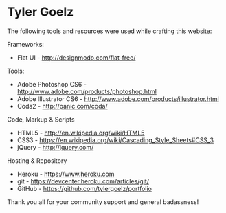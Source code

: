 Tyler Goelz
=============================================

The following tools and resources were used while crafting this website:

Frameworks:
- Flat UI - http://designmodo.com/flat-free/

Tools:
- Adobe Photoshop CS6 - http://www.adobe.com/products/photoshop.html
- Adobe Illustrator CS6 - http://www.adobe.com/products/illustrator.html
- Coda2 - http://panic.com/coda/

Code, Markup & Scripts
- HTML5 - http://en.wikipedia.org/wiki/HTML5
- CSS3 - https://en.wikipedia.org/wiki/Cascading_Style_Sheets#CSS_3
- jQuery - http://jquery.com/

Hosting & Repository
- Heroku - https://www.heroku.com
- git - https://devcenter.heroku.com/articles/git/
- GitHub - https://github.com/tylergoelz/portfolio

Thank you all for your community support and general badassness!
